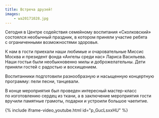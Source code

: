 ```yaml
---
title: Встреча друзей!
images:
    - wa20171028.jpg
---
```


Сегодня в Центре содействия семейному воспитания «Сколковский» состоялся необычный праздник, в котором приняли участие
ребята с ограниченными возможностями здоровья.

К нам в гости приехали наши любимые и очаровательные Миссис Москва и президент фонда «Ангелы среди нас» Лариса
Васильева. Наши гостьи были необыкновенно милы и доброжелательны. Дети приняли гостей с радостью и восхищением.

<!--more-->
Воспитанники подготовили разнообразную и насыщенную концертную программу: пели песни, танцевали.

В конце мероприятия был проведен интересный мастер-класс по изготовлению сердец из ткани, а в заключение мероприятия
гости вручили памятные грамоты, подарки и устроили большое чаепитие.

{% include iframe-video_youtube.html id="p_GucLsxxHU" %}
